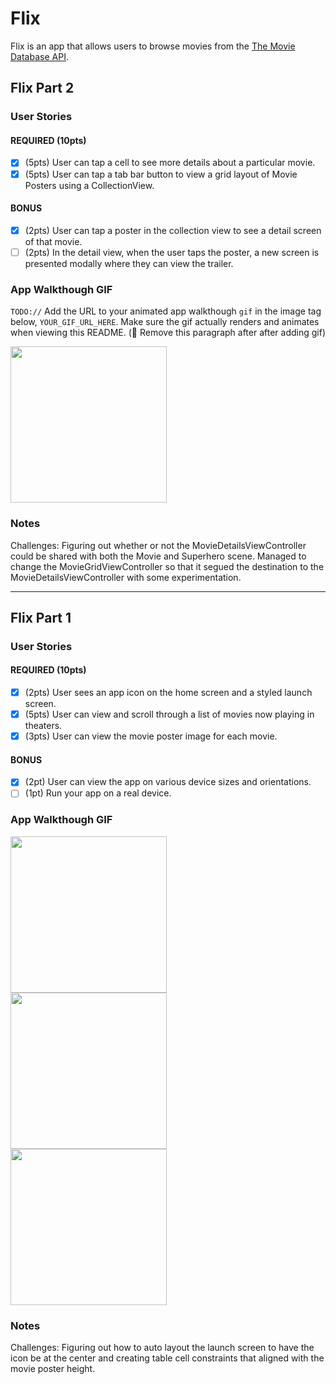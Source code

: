 # Flix

Flix is an app that allows users to browse movies from the [The Movie Database API](http://docs.themoviedb.apiary.io/#).

## Flix Part 2

### User Stories

#### REQUIRED (10pts)
- [x] (5pts) User can tap a cell to see more details about a particular movie.
- [x] (5pts) User can tap a tab bar button to view a grid layout of Movie Posters using a CollectionView.

#### BONUS
- [x] (2pts) User can tap a poster in the collection view to see a detail screen of that movie.
- [ ] (2pts) In the detail view, when the user taps the poster, a new screen is presented modally where they can view the trailer.

### App Walkthough GIF
`TODO://` Add the URL to your animated app walkthough `gif` in the image tag below, `YOUR_GIF_URL_HERE`. Make sure the gif actually renders and animates when viewing this README. (🚫 Remove this paragraph after after adding gif)

<img src=https://i.imgur.com/UEDrz41.gif width=250><br>

### Notes
Challenges: Figuring out whether or not the MovieDetailsViewController could be shared with both the Movie and Superhero scene. Managed to change the MovieGridViewController so that it segued the destination to the MovieDetailsViewController with some experimentation.

---

## Flix Part 1

### User Stories

#### REQUIRED (10pts)
- [x] (2pts) User sees an app icon on the home screen and a styled launch screen.
- [x] (5pts) User can view and scroll through a list of movies now playing in theaters.
- [x] (3pts) User can view the movie poster image for each movie.

#### BONUS
- [x] (2pt) User can view the app on various device sizes and orientations.
- [ ] (1pt) Run your app on a real device.

### App Walkthough GIF

<img src=https://i.imgur.com/Hm4Ykuv.gif width=250><br>
<img src=https://i.imgur.com/rERllEo.gif width=250><br>
<img src=https://i.imgur.com/A60ZgrO.gif width=250><br>

### Notes
Challenges: Figuring out how to auto layout the launch screen to have the icon be at the center and creating table cell constraints that aligned with the movie poster height.
